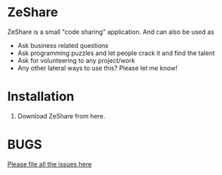 # ZeShare #

ZeShare is a small "code sharing" application. And can also be used as

- Ask business related questions
- Ask programming puzzles and let people crack it and find the talent
- Ask for volunteering to any project/work
- Any other lateral ways to use this? Please let me know!


# Installation #

1. Download ZeShare from here.


# BUGS #

[Please file all the issues here](http://github.com/madhav/zeshare/issues "Issues")